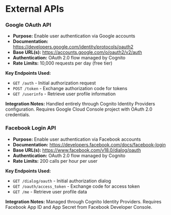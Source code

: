 # External APIs

### Google OAuth API

- **Purpose:** Enable user authentication via Google accounts
- **Documentation:** https://developers.google.com/identity/protocols/oauth2
- **Base URL(s):** https://accounts.google.com/o/oauth2/v2/auth
- **Authentication:** OAuth 2.0 flow managed by Cognito
- **Rate Limits:** 10,000 requests per day (free tier)

**Key Endpoints Used:**

- `GET /auth` - Initial authorization request
- `POST /token` - Exchange authorization code for tokens
- `GET /userinfo` - Retrieve user profile information

**Integration Notes:** Handled entirely through Cognito Identity Providers configuration. Requires Google Cloud Console project with OAuth 2.0 credentials.

### Facebook Login API

- **Purpose:** Enable user authentication via Facebook accounts
- **Documentation:** https://developers.facebook.com/docs/facebook-login
- **Base URL(s):** https://www.facebook.com/v18.0/dialog/oauth
- **Authentication:** OAuth 2.0 flow managed by Cognito
- **Rate Limits:** 200 calls per hour per user

**Key Endpoints Used:**

- `GET /dialog/oauth` - Initial authorization dialog
- `GET /oauth/access_token` - Exchange code for access token
- `GET /me` - Retrieve user profile data

**Integration Notes:** Managed through Cognito Identity Providers. Requires Facebook App ID and App Secret from Facebook Developer Console.
